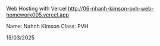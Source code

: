 Web Hosting with Vercel http://06-nhanh-kimson-pvh-web-homework005.vercel.app

Name: Nahnh Kimson
Class: PVH

15/03/2025


